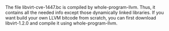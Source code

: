 The file libvirt-cve-1447.bc is compiled by whole-program-llvm.
Thus, it contains all the needed info except those dynamically linked libraries.
If you want build your own LLVM bitcode from scratch, you can first download libvirt-1.2.0 and compile it using whole-program-llvm.
